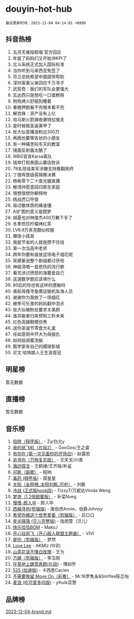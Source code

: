 # douyin-hot-hub

`最后更新时间：2023-12-04 04:14:01 +0800`

## 抖音热榜

1. 五月天被指假唱 官方回应
1. 年底了妈妈们又开始冲KPI了
1. 北斗系统正式加入国际标准
1. 当你听到马来西亚免签了
1. 芬兰总统希望中国提供帮助
1. 深圳富豪父亲回应千万寻子
1. 武契奇：我们的军队会更强大
1. 瓦达西只是想吃一口蛋糕呀
1. 狗狗烤火舒服到睡着
1. 春晚押题看不完根本看不完
1. 解克锋：资产没有上亿
1. 哈马斯火箭弹夜袭特拉维夫
1. 是时候做圣诞美甲了
1. 张大仙首播涨粉近300万
1. 再困也要等告状的小朋友
1. 有一种痛苦叫冬天的教室
1. 镜面反射画太酷了
1. WBG官宣Karsa离队
1. 瑞幸打假泰国山寨店败诉
1. 78名现役美军涉嫌支持推翻政府
1. 丁俊晖晋级英锦赛决赛
1. 杨紫零下二十度光腿直播
1. 解清帅愿意回归原生家庭
1. 很想很想你躺椅吻
1. 挑战虎口夺食
1. 易过敏体质的痛谁懂
1. AI扩图的意义是圆梦
1. 胡夏也对林俊杰400万舞下手了
1. 冬季热饮柠檬烤红茶
1. LV6.9万夹克酷似校服
1. 爆改小孩哥
1. 我是节省的人就是攒不住钱
1. 第一次当高中老师
1. 跨年你要和谁放这场电子烟花呢
1. 吴建豪说整个剧组都讨厌他
1. 神级清唱一首悲伤的流行歌
1. 看完涉过愤怒的海要爱自己
1. 这道数学题应该填什么
1. 80后的你也有这样的感触吗
1. 美航母搜寻鱼鹰运输机坠海人员
1. 谢谢你为我放了一场烟花
1. 被李可乐里的妈妈戳中泪点
1. 张大仙被粉丝要求关美颜
1. 谁异能者归来预知三秒未来
1. 红色高跟鞋模仿秀
1. 送你圣诞节零食大礼盒
1. 任如意雨中开大为母报仇
1. 如何给闺蜜洗脑
1. 甄学家有自己的嬛球影城
1. 尼文·哈特路人王生涯首冠

## 明星榜

暂无数据

## 直播榜

暂无数据

## 音乐榜

1. [陷阱（释怀版）](https://sf6-cdn-tos.douyinstatic.com/obj/tos-cn-ve-2774/oE8C21LeZrzKLDFfQYgMzx4GAIHageG5IzayY7) - Zy/白允y
1. [我的纸飞机（片段2）](https://sf6-cdn-tos.douyinstatic.com/obj/tos-cn-ve-2774/oM2ZrKcg2CD5AeRB2gkeXOFB1IxAGJdZPazYHf) - GooGoo/王之睿
1. [有你在 (第一次见面你的开场白)](https://sf3-cdn-tos.douyinstatic.com/obj/tos-cn-ve-2774/oAthrQ3ClJBfI57uBoFEgNDYtNCZ0TSYQQfxQ0) - 赵露思
1. [追寻你（万物复苏版）](https://sf6-cdn-tos.douyinstatic.com/obj/tos-cn-ve-2774/oYeAZJsbjIDit9APmBg8u6uDUQnHmoCf3gbo74) - 王天戈/川青
1. [海边探戈](https://sf3-cdn-tos.douyinstatic.com/obj/tos-cn-ve-2774/os9gE0VQCGqt6VQkZDyBBYvfSDY0QFe3vVmubn) - 王鹤棣/王齐铭/朴鲨
1. [可能（副歌）](https://sf6-cdn-tos.douyinstatic.com/obj/tos-cn-ve-2774/cde1731888894259b333569393c2fb51) - 程响
1. [毒药 (释怀版)](https://sf3-cdn-tos.douyinstatic.com/obj/tos-cn-ve-2774/oYILMEAzspdZBIzy4frJNB8ZHPHWAhiwowd4Ad) - 周星星
1. [太阳（全网搜_太阳刘鹏_可听）](https://sf6-cdn-tos.douyinstatic.com/obj/tos-cn-ve-2774/ogWbyIQnlBFImVbeDocRdCIYtBHlbJXgfZMvgz) - 刘鹏
1. [冷战 (正式版hook段)](https://sf3-cdn-tos.douyinstatic.com/obj/tos-cn-ve-2774/oMuEoiBasWApEMVDgNiI8VAByNmwo5J0pyf8Yx) - TizzyT/万妮达Vinida Weng
1. [梦游（1.2倍甜蜜版）](https://sf6-cdn-tos.douyinstatic.com/obj/tos-cn-ve-2774/o4gyAUm8hwufoEABmwVIiQtHsFuGzAEEWtNMzo) - 补菜Nveg
1. [慢慢-颜人中](https://sf3-cdn-tos.douyinstatic.com/obj/tos-cn-ve-2774/ocjHNfBXdBxQNC8ZGAeoLMFTUgtBg8bkExunDC) - 颜人中
1. [西厢寻他(剪辑版)](https://sf3-cdn-tos.douyinstatic.com/obj/tos-cn-ve-2774/oUsAVfAQKlRNxEv5qxvIB8o5qmIWUcXbzJKJhw) - 唐伯虎Annie、伯爵Johnny
1. [希望你被这个世界爱着（剪辑版）](https://sf3-cdn-tos.douyinstatic.com/obj/tos-cn-ve-2774/oo4H3BfEygN7l7bQaMBOZHCQ1eI4FqtED5skQ2) - 吕口口
1. [星光降落 (贝儿完整版)](https://sf6-cdn-tos.douyinstatic.com/obj/tos-cn-ve-2774/okwB9hAwyAtsFFkFBzAX1hOOfQuIoMNs0W2Mwr) - 陆雨萱（贝儿）
1. [快乐恰恰BGM](https://sf6-cdn-tos.douyinstatic.com/obj/tos-cn-ve-2774/07b173ca7d2f40f3ba0b97ac7fa3a44a) - MaksJ
1. [开心往前飞（开心超人联盟主题曲）](https://sf6-cdn-tos.douyinstatic.com/obj/tos-cn-ve-2774/9d8fb7c82cf1421fb93a9fe925275e0a) - VIVI
1. [是你（剪辑版）](https://sf3-cdn-tos.douyinstatic.com/obj/tos-cn-ve-2774/46019dae783c4c969944217fe1cfafc4) - 梦然
1. [Love Lee](https://sf3-cdn-tos.douyinstatic.com/obj/tos-cn-ve-2774/o05GbkJGbCBTdDnMtB0fwOYgkeZp23vrWQDQBS) - AKMU (악뮤)
1. [山茶花读不懂白玫瑰](https://sf6-cdn-tos.douyinstatic.com/obj/tos-cn-ve-2774/osfn8B7DktrRHEPJgPCfDbw7QDQEkwC16BxZg9) - 王为
1. [万疆（剪辑版）](https://sf3-cdn-tos.douyinstatic.com/obj/tos-cn-ve-2774/ooG7oVgFlDTelKCjCsTTobQvbdtj1BBQXnfZd8) - 李玉刚
1. [在草地上肆意奔跑(片段)](https://sf6-cdn-tos.douyinstatic.com/obj/tos-cn-ve-2774/8831d494742f45dabdfa8adb8b817259) - 傅如乔
1. [525 (加速版)](https://sf6-cdn-tos.douyinstatic.com/obj/tos-cn-ve-2774/oIfKCtqfDyP8Vc9FpAPgWMyezT6LnDT1abRwGg) - 卡西恩Cacien
1. [不需要挽留 Move On（前奏）](https://sf3-cdn-tos.douyinstatic.com/obj/tos-cn-ve-2774/ooCBhgCCkF4nExzQL9WZSUbitfA8IsDkgQIYhe) - Mr.16罗隽永&SimYee陈芯怡
1. [麦浪 (吃可爱多吗版)](https://sf3-cdn-tos.douyinstatic.com/obj/tos-cn-ve-2774/fb2bf2aaa2854aaa8ec0fcfabbee4bd8) - yihuik苡慧

## 品牌榜

[2023-12-04-brand.md](2023-12-04-brand.md)
